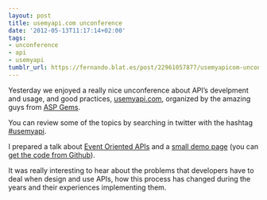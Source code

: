 ```yaml
---
layout: post
title: usemyapi.com unconference
date: '2012-05-13T11:17:14+02:00'
tags:
- unconference
- api
- usemyapi
tumblr_url: https://fernando.blat.es/post/22961057877/usemyapicom-unconference
---
```

Yesterday we enjoyed a really nice unconference about API’s develpment and usage, and good practices, [usemyapi.com](http://usemyapi.com), organized by the amazing guys from [ASP Gems](http://aspgems.com/en).

You can review some of the topics by searching in twitter with the hashtag [#usemyapi](https://twitter.com/#!/search/%23usemyapi).

I prepared a talk about [Event Oriented APIs](http://dl.dropbox.com/u/659167/usemyapi%20-%20fernando%20blat.pdf) and a [small demo page](http://instagram-realtime-demo.herokuapp.com) (you can [get the code from Github](https://github.com/ferblape/instagram-realtime-demo)).

It was really interesting to hear about the problems that developers have to deal when design and use APIs, how this process has changed during the years and their experiences implementing them.

